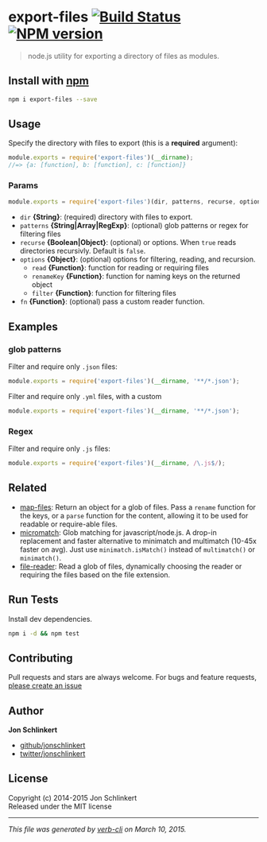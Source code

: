 # export-files  [![Build Status](https://travis-ci.org/jonschlinkert/export-files.svg)](https://travis-ci.org/jonschlinkert/export-files)  [![NPM version](https://badge.fury.io/js/export-files.svg)](http://badge.fury.io/js/export-files)

> node.js utility for exporting a directory of files as modules.

## Install with [npm](npmjs.org)

```bash
npm i export-files --save
```

## Usage

Specify the directory with files to export (this is a **required** argument):

```js
module.exports = require('export-files')(__dirname);
//=> {a: [function], b: [function], c: [function]}
```

### Params

```js
module.exports = require('export-files')(dir, patterns, recurse, options, fn);
```

* `dir` **{String}**: (required) directory with files to export.
* `patterns` **{String|Array|RegExp}**: (optional) glob patterns or regex for filtering files
* `recurse` **{Boolean|Object}**: (optional) or options. When `true` reads directories recursivly. Default is `false`.
* `options` **{Object}**: (optional) options for filtering, reading, and recursion.
    - `read` **{Function}**: function for reading or requiring files
    - `renameKey` **{Function}**: function for naming keys on the returned object
    - `filter` **{Function}**: function for filtering files
* `fn` **{Function}**: (optional) pass a custom reader function.

## Examples

### glob patterns

Filter and require only `.json` files:

```js
module.exports = require('export-files')(__dirname, '**/*.json');
```

Filter and require only `.yml` files, with a custom

```js
module.exports = require('export-files')(__dirname, '**/*.json');
```

### Regex

Filter and require only `.js` files:

```js
module.exports = require('export-files')(__dirname, /\.js$/);
```

## Related
* [map-files](https://github.com/jonschlinkert/map-files): Return an object for a glob of files. Pass a `rename` function for the keys, or a `parse` function for the content, allowing it to be used for readable or require-able files.
* [micromatch](https://github.com/jonschlinkert/micromatch): Glob matching for javascript/node.js. A drop-in replacement and faster alternative to minimatch and multimatch (10-45x faster on avg). Just use `minimatch.isMatch()` instead of `multimatch()` or `minimatch()`.
* [file-reader](https://github.com/jonschlinkert/file-reader): Read a glob of files, dynamically choosing the reader or requiring the files based on the file extension.

## Run Tests
Install dev dependencies.

```bash
npm i -d && npm test
```


## Contributing
Pull requests and stars are always welcome. For bugs and feature requests, [please create an issue](https://github.com/jonschlinkert/export-files/issues)


## Author

**Jon Schlinkert**
 
+ [github/jonschlinkert](https://github.com/jonschlinkert)
+ [twitter/jonschlinkert](http://twitter.com/jonschlinkert) 


## License
Copyright (c) 2014-2015 Jon Schlinkert  
Released under the MIT license

***

_This file was generated by [verb-cli](https://github.com/assemble/verb-cli) on March 10, 2015._
